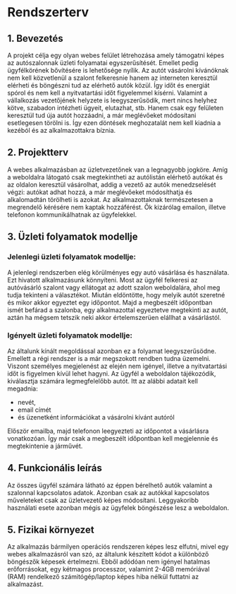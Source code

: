 # Rendszerterv

## 1. Bevezetés
A projekt célja egy olyan webes felület létrehozása amely támogatni képes az autószalonnak üzleti folyamatai egyszerűsítését. Emellet pedig ügyfélkörének bővítésére is lehetősége nyílik. Az autót vásárolni kívánóknak nem kell közvetlenül a szalont felkeresnie hanem az interneten keresztül elérheti és böngészni tud az elérhető autók közül. Így időt és energiát spórol és nem kell a nyitvatartási időt figyelemmel kísérni. Valamint a vállalkozás vezetőjének helyzete is leegyszerűsödik, mert nincs helyhez kötve, szabadon intézheti ügyeit, elutazhat, stb. Hanem csak egy felületen keresztül tud úja autót hozzáadni, a már meglévőeket módosítani esetlegesen törölni is. Így ezen döntések meghozatalát nem kell kiadnia a kezéból és az alkalmazottakra bíznia.

## 2. Projektterv
A webes alkalmazásban az üzletvezetőnek van a legnagyobb jogköre. Amíg a weboldalra látogató csak megtekintheti az autólistán elérhető autókat és az oldalon keresztül vásárolhat, addig a vezető az autók menedzselését végzi: autókat adhat hozzá, a már meglévőeket módosíthatja és alkalomadtán törölheti is azokat. Az alkalmazottaknak természetesen a megrendelő kérésére nem kaptak hozzáférést. Ők kizárólag emailon, illetve telefonon kommunikálhatnak az ügyfelekkel.

## 3. Üzleti folyamatok modellje
### Jelenlegi üzleti folyamatok modellje:
A jelenlegi rendszerben elég körülményes egy autó vásárlása és használata. Ezt hivatott alkalmazásunk könnyíteni. Most az ügyfél felkeresi az autóvásárló szalont vagy ellátogat az adott szalon weboldalára, ahol meg tudja tekinteni a választékot. Miután eldöntötte, hogy melyik autót szeretné és mikor akkor egyeztet egy időpontot. Majd a megbeszélt időpontban ismét befárad a szalonba, egy alkalmazottal egyeztetve megtekinti az autót, aztán ha mégsem tetszik neki akkor értelemszerüen elállhat a vásárlástól.

### Igényelt üzleti folyamatok modellje:
Az általunk kínált megoldással azonban ez a folyamat leegyszerűsödne. Emellett a régi rendszer is a már megszokott rendben tudna üzemelni. Viszont személyes megjelenést az elején nem igényel, illetve a nyitvatartási időt is figyelmen kívül lehet hagyni. Az ügyfél a weboldalon tájékozódik, kiválasztja számára legmegfelelőbb autót. Itt az alábbi adatait kell megadnia:
- nevét,
- email címét
- és üzenetként információkat a vásárolni kívánt autóról
<p>Először emailba, majd telefonon leegyezteti az időpontot a vásárlásra vonatkozóan. Így már csak a megbeszélt időpontban kell megjelennie és megtekintenie a járművét.</p>

## 4. Funkcionális leírás
Az összes ügyfél számára látható az éppen bérelhető autók valamint a szalonnal kapcsolatos adatok.
Azonban csak az autókkal kapcsolatos műveleteket csak az üzletvezető képes módosítani.
Leggyakoribb használati esete azonban mégis az ügyfelek böngészése lesz a weboldalon.

## 5. Fizikai környezet
Az alkalmazás bármilyen operációs rendszeren képes lesz elfutni, mivel egy webes alkalmazásról van szó, az általunk készített kódot a különböző böngészők képesek értelmezni. Ebből adódóan nem igényel hatalmas erőforrásokat, egy kétmagos processzor, valamint 2-4GB memóriával (RAM) rendelkező számitógép/laptop képes hiba nélkül futtatni az alkalmazást.
